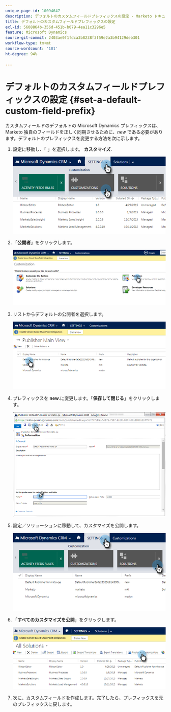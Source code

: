 ```yaml
---
unique-page-id: 10094647
description: デフォルトのカスタムフィールドプレフィックスの設定 - Marketo ドキュメント - 製品ドキュメント
title: デフォルトのカスタムフィールドプレフィックスの設定
exl-id: 5608864b-356d-451b-b079-4ea11c3296e5
feature: Microsoft Dynamics
source-git-commit: 2403ae0f1fdca3b8238f3f59e2a3b94129deb301
workflow-type: tm+mt
source-wordcount: '101'
ht-degree: 94%

---
```


# デフォルトのカスタムフィールドプレフィックスの設定 {#set-a-default-custom-field-prefix}

カスタムフィールドのデフォルトの Microsoft Dynamics プレフィックスは、Marketo 独自のフィールドを正しく同期させるために、_new_ である必要があります。デフォルトのプレフィックスを変更する方法を次に示します。

1. 設定に移動し、「 」を選択します。 **カスタマイズ**.

   ![](assets/image2015-10-9-11-3a18-3a8.png)

1. 「**公開者**」をクリックします。

   ![](assets/image2015-10-9-11-3a19-3a39.png)

1. リストからデフォルトの公開者を選択します。

   ![](assets/image2015-10-9-11-3a2-3a45.png)

1. プレフィックスを **new**.に変更します。「**保存して閉じる**」をクリックします。

   ![](assets/image2015-10-9-11-3a9-3a17.png)

1. 設定／ソリューションに移動して、カスタマイズを公開します。

   ![](assets/image2015-10-9-11-3a12-3a43.png)

1. 「**すべてのカスタマイズを公開**」をクリックします。

   ![](assets/image2015-10-9-11-3a14-3a42.png)

1. 次に、カスタムフィールドを作成します。完了したら、プレフィックスを元のプレフィックスに戻します。
